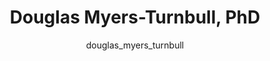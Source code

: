 ---
# this is autogenerated: do not edit
title: Douglas Myers-Turnbull, PhD
author: douglas_myers_turnbull
layout: author-bio
jobtitle: Postdoctoral Scholar
bio: bioinformatics
type: member
excerpt: "Douglas was a PhD candidate in the Bioinformatics program. He received a B.S. in Computer Science with a Specialization in Bioinformatics (math minor) from UCSD"
header:
  teaser: /assets/images/people/bio-myers-turnbull.jpg
papers: 
    - title: Simultaneous analysis of neuroactive compounds in zebrafish
      excerpt: <u>Myers-Turnbull D</u>, Taylor JC, Helsell C, McCarroll MN, Ki CS, Tummino TA, Ravikumar S, Kinser R, Gendelev L, Alexander R, Keiser MJ, Kokel D. __bioRxiv__. 2022 Jun 15.
      link: ""

    - title: Zebrafish behavioural profiling identifies GABA and serotonin receptor ligands related to sedation and paradoxical excitation
      excerpt: McCarroll MN, Gendelev L, Kinser R, Taylor J, Bruni G, <u>Myers-Turnbull D</u>, Helsell C, Carbajal A, Rinaldi C, Kang HJ, Gong JH, Sello JK, Tomita S, Peterson RT, Keiser MJ, Kokel D. __Nat Commun__. 2019 Sep 9.
      link: "https://doi.org/10.1038/s41467-019-11936-w"

---